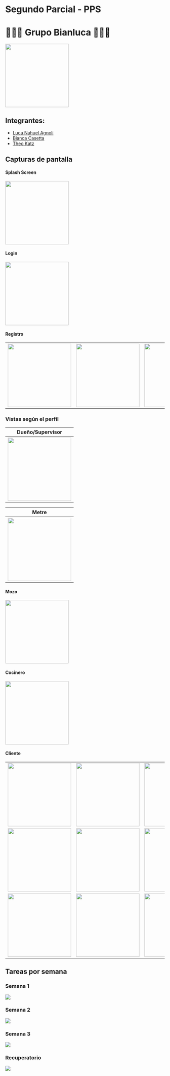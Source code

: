 # Segundo Parcial - PPS

# 🍜🍣🍙 Grupo Bianluca 🍙🍣🍜

<img width="200px" text-align="center" src="src/assets/icon/icon.png">

## Integrantes:

- <a href="https://github.com/LucaAg">Luca Nahuel Agnoli</a>
- <a href="https://github.com/biancacasetta">Bianca Casetta</a>
- <a href="https://github.com/tkz00">Theo Katz</a>

## Capturas de pantalla

#### Splash Screen

<img width="200px" src="src/assets/readme/splash.jpg">

#### Login

<img width="200px" src="src/assets/readme/login.jpg">

#### Registro

<table>
  <tr>
    <td><img width="200px" src="src/assets/readme/registro-cliente-pagina1.jpg"></td>
    <td><img width="200px" src="src/assets/readme/registro-cliente-pagina2.jpg"></td>
    <td><img width="200px" src="src/assets/readme/registro-cliente-pagina3.jpg"></td>
    <td><img width="200px" src="src/assets/readme/registro-anonimo.jpg"></td>
  </tr>
</table>

### Vistas según el perfil

|                         Dueño/Supervisor                         |
| :--------------------------------------------------------------: |
| <img width="200px" src="src/assets/readme/dueno-supervisor.jpg"> |

|                         Metre                         |
| :---------------------------------------------------: |
| <img width="200px" src="src/assets/readme/metre.jpg"> |

#### Mozo

<img width="200px" src="src/assets/readme/home_mozo.jpg">

#### Cocinero

<img width="200px" src="src/assets/readme/home_cocinero.jpg">

#### Cliente

<table>
  <tr>
    <td><img width="200px" src="src/assets/readme/home%20cliente.jpg"></td>
    <td><img width="200px" src="src/assets/readme/cliente%20en%20espera.jpg"></td>
    <td><img width="200px" src="src/assets/readme/cliente%20sentado%20sin%20mesa%20escaneada.jpg"></td>
    <td><img width="200px" src="src/assets/readme/mesa.jpg"></td>
  </tr>
  <tr>
    <td><img width="200px" src="src/assets/readme/mesa-menu.jpg"></td>
    <td><img width="200px" src="src/assets/readme/mesa-detalle-pedido.jpg"></td>
    <td><img width="200px" src="src/assets/readme/mesa-pedido-realizado.jpg"></td>
    <td><img width="200px" src="src/assets/readme/mesa-pedido-entregado.jpg"></td>
  </tr>
  <tr>
    <td><img width="200px" src="src/assets/readme/mesa-pedido-recibido.jpg"></td>
    <td><img width="200px" src="src/assets/readme/mesa-pedido-pago.jpg"></td>
    <td><img width="200px" src="src/assets/readme/chat.jpg"></td>
    <td><img width="200px" src="src/assets/readme/encuesta.jpg"></td>
  </tr>
</table>

## Tareas por semana

### Semana 1

<img src="src/assets/readme/tareas_semana1.PNG">

### Semana 2

<img src="src/assets/readme/tareas_semana2.PNG">

### Semana 3

<img src="src/assets/readme/tareas_semana3.PNG">

### Recuperatorio

<img src="src/assets/readme/tareas_semana4.PNG">

